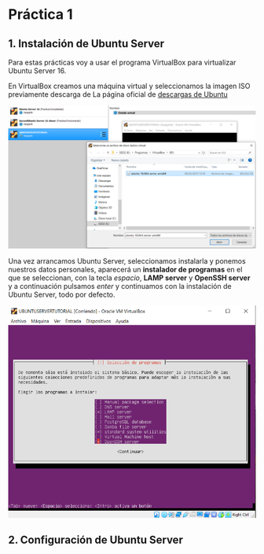 # Práctica 1

## 1. Instalación de Ubuntu Server
Para estas prácticas voy a usar el programa VirtualBox para virtualizar Ubuntu Server 16.

En VirtualBox creamos una máquina virtual y seleccionamos la imagen ISO previamente descarga de La página oficial de [descargas de Ubuntu](http://releases.ubuntu.com/16.04/ubuntu-16.04.6-server-amd64.iso.torrent?_ga=2.180834471.1612179928.1552479957-1800245174.1551830283)

![imagen](https://github.com/manuuarizaa/SWAP/blob/master/practica1/inicioMV.png)

Una vez arrancamos Ubuntu Server, seleccionamos instalarla y ponemos nuestros datos personales, aparecerá un **instalador de programas** en el que se seleccionan, con la tecla *espacio*, **LAMP server** y **OpenSSH server** y a continuación pulsamos *enter* y continuamos con la instalación de Ubuntu Server, todo por defecto.

![imagen](https://github.com/manuuarizaa/SWAP/blob/master/practica1/ConfiguracionLAMPySSH.png)

## 2. Configuración de Ubuntu Server





